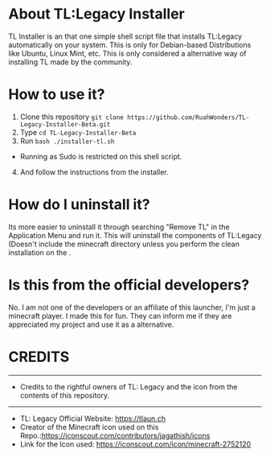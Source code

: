 # About TL:Legacy Installer
TL Installer is an that one simple shell script file that installs TL:Legacy automatically on your system. This is only for Debian-based Distributions like Ubuntu, Linux Mint, etc. This is only considered a alternative way of installing TL made by the community.

# How to use it?
1. Clone this repository 
``git clone https://github.com/RuahWonders/TL-Legacy-Installer-Beta.git``
2. Type ``cd TL-Legacy-Installer-Beta``
3. Run ``bash ./installer-tl.sh``
- Running as Sudo is restricted on this shell script.
4. And follow the instructions from the installer.

# How do I uninstall it?
Its more easier to uninstall it through searching "Remove TL" in the Application Menu and run it. This will uninstall the components of TL:Legacy (Doesn't include the minecraft directory unless you perform the clean installation on the . 

# Is this from the official developers?
No. I am not one of the developers or an affiliate of this launcher, I'm just a minecraft player. I made this for fun. They can inform me if they are appreciated my project and use it as a alternative.

# **CREDITS**
--------------
- Credits to the rightful owners of TL: Legacy and the icon from the contents of this repository.
-------------
- TL: Legacy Official Website: https://tlaun.ch
- Creator of the Minecraft icon used on this Repo.:https://iconscout.com/contributors/jagathish/icons
- Link for the Icon used: https://iconscout.com/icon/minecraft-2752120

